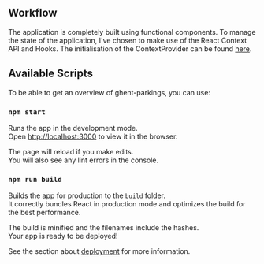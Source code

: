 ## Workflow
The application is completely built using functional components. To manage the state of the application, I've chosen to make use of the React Context API and Hooks. 
The initialisation of the ContextProvider can be found [here](https://github.com/AliKiyak/ghent-parkings/blob/main/src/provider/GhentParkingsContextProvider.js). 

## Available Scripts

To be able to get an overview of ghent-parkings, you can use:

### `npm start`

Runs the app in the development mode.<br />
Open [http://localhost:3000](http://localhost:3000) to view it in the browser.

The page will reload if you make edits.<br />
You will also see any lint errors in the console.

### `npm run build`

Builds the app for production to the `build` folder.<br />
It correctly bundles React in production mode and optimizes the build for the best performance.

The build is minified and the filenames include the hashes.<br />
Your app is ready to be deployed!

See the section about [deployment](https://facebook.github.io/create-react-app/docs/deployment) for more information.



